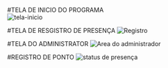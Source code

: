 #TELA DE INICIO DO PROGRAMA </br> ![tela-inicio](https://github.com/user-attachments/assets/6fb349b8-1c15-482f-94db-6bd2549248a3)

#TELA DE  RESGISTRO DE PRESENÇA ![Registro](https://github.com/user-attachments/assets/f1cf1210-b65b-432a-b8a5-2861b7c4a994)

#TELA DO ADMINISTRATOR ![Area do administrador](https://github.com/user-attachments/assets/c41bb34f-807c-4d7f-b46e-6864d8242185)

#REGISTRO DE PONTO ![status de presença](https://github.com/user-attachments/assets/20edec89-cbb8-41eb-9a63-85206c562496)
